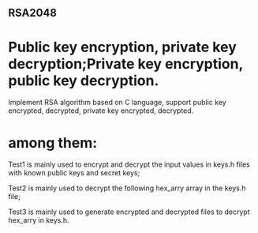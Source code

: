 ## RSA2048

# Public key encryption, private key decryption;Private key encryption, public key decryption.

Implement RSA algorithm based on C language, support public key encrypted, decrypted, private key encrypted, decrypted.

# among them:

  Test1 is mainly used to encrypt and decrypt the input values in keys.h files with known public keys and secret keys;
  
  Test2 is mainly used to decrypt the following hex_arry array in the keys.h file;
  
  Test3 is mainly used to generate encrypted and decrypted files to decrypt hex_arry in keys.h.
  
  
